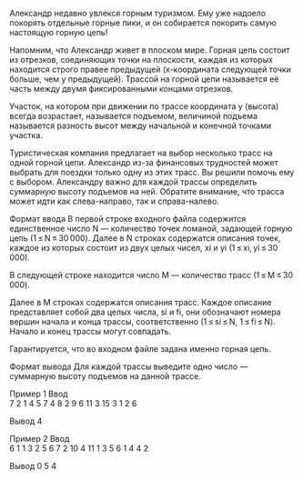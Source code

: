 Александр недавно увлекся горным туризмом. Ему уже надоело покорять отдельные горные пики, и он собирается покорить самую настоящую горную цепь!

Напомним, что Александр живет в плоском мире. Горная цепь состоит из отрезков, соединяющих точки на плоскости, каждая из которых находится строго правее предыдущей (x-координата следующей точки больше, чем у предыдущей). Трассой на горной цепи называется её часть между двумя фиксированными концами отрезков.

Участок, на котором при движении по трассе координата y (высота) всегда возрастает, называется подъемом, величиной подъема называется разность высот между начальной и конечной точками участка.

Туристическая компания предлагает на выбор несколько трасс на одной горной цепи. Александр из-за финансовых трудностей может выбрать для поездки только одну из этих трасс. Вы решили помочь ему с выбором. Александру важно для каждой трассы определить суммарную высоту подъемов на ней. Обратите внимание, что трасса может идти как слева-направо, так и справа-налево.

Формат ввода
В первой строке входного файла содержится единственное число N — количество точек ломаной, задающей горную цепь (1 ≤ N ≤ 30 000). Далее в N строках содержатся описания точек, каждое из которых состоит из двух целых чисел, xi и yi (1 ≤ xi, yi ≤ 30 000).

В следующей строке находится число M — количество трасс (1 ≤ M ≤ 30 000).

Далее в M строках содержатся описания трасс. Каждое описание представляет собой два целых числа, si и fi, они обозначают номера вершин начала и конца трассы, соответственно (1 ≤ si ≤ N, 1 ≤ fi ≤ N). Начало и конец трассы могут совпадать.

Гарантируется, что во входном файле задана именно горная цепь.

Формат вывода
Для каждой трассы выведите одно число — суммарную высоту подъемов на данной трассе.

Пример 1
Ввод	
7
2 1
4 5
7 4
8 2
9 6
11 3
15 3
1
2 6

Вывод
4

Пример 2
Ввод	
6
1 1
3 2
5 6
7 2
10 4
11 1
3
5 6
1 4
4 2

Вывод
0
5
4
